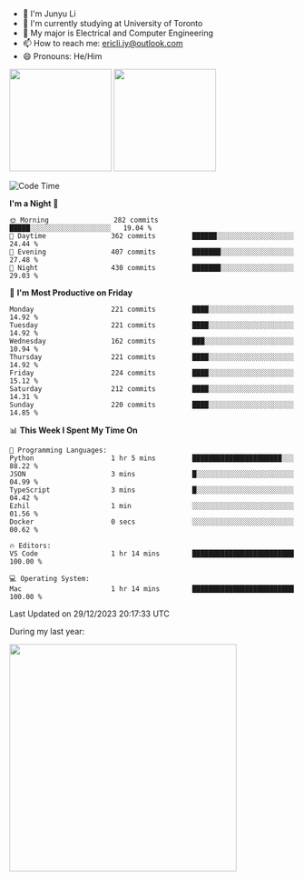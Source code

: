 ### 
- 👨 I'm Junyu Li
- 📖 I'm currently studying at University of Toronto
- 🌱 My major is Electrical and Computer Engineering
- 📫 How to reach me: ericli.jy@outlook.com
- 😄 Pronouns: He/Him

<p align="left">  
  <img height="180em" src="https://github-readme-stats-sigma-five-48.vercel.app/api?username=ericjyli&theme=tokyonight&show_icons=true&count_private=true&include_orgs=true" />
  <img height="180em" src="https://github-readme-stats-sigma-five-48.vercel.app/api/top-langs/?username=ericjyli&theme=tokyonight&count_private=true&include_orgs=true&include_orgs=true&layout=compact" />
</p>

<!--START_SECTION:waka-->
![Code Time](http://img.shields.io/badge/Code%20Time-372%20hrs%2038%20mins-blue)

**I'm a Night 🦉** 

```text
🌞 Morning                282 commits         █████░░░░░░░░░░░░░░░░░░░░   19.04 % 
🌆 Daytime                362 commits         ██████░░░░░░░░░░░░░░░░░░░   24.44 % 
🌃 Evening                407 commits         ███████░░░░░░░░░░░░░░░░░░   27.48 % 
🌙 Night                  430 commits         ███████░░░░░░░░░░░░░░░░░░   29.03 % 
```
📅 **I'm Most Productive on Friday** 

```text
Monday                   221 commits         ████░░░░░░░░░░░░░░░░░░░░░   14.92 % 
Tuesday                  221 commits         ████░░░░░░░░░░░░░░░░░░░░░   14.92 % 
Wednesday                162 commits         ███░░░░░░░░░░░░░░░░░░░░░░   10.94 % 
Thursday                 221 commits         ████░░░░░░░░░░░░░░░░░░░░░   14.92 % 
Friday                   224 commits         ████░░░░░░░░░░░░░░░░░░░░░   15.12 % 
Saturday                 212 commits         ████░░░░░░░░░░░░░░░░░░░░░   14.31 % 
Sunday                   220 commits         ████░░░░░░░░░░░░░░░░░░░░░   14.85 % 
```


📊 **This Week I Spent My Time On** 

```text
💬 Programming Languages: 
Python                   1 hr 5 mins         ██████████████████████░░░   88.22 % 
JSON                     3 mins              █░░░░░░░░░░░░░░░░░░░░░░░░   04.99 % 
TypeScript               3 mins              █░░░░░░░░░░░░░░░░░░░░░░░░   04.42 % 
Ezhil                    1 min               ░░░░░░░░░░░░░░░░░░░░░░░░░   01.56 % 
Docker                   0 secs              ░░░░░░░░░░░░░░░░░░░░░░░░░   00.62 % 

🔥 Editors: 
VS Code                  1 hr 14 mins        █████████████████████████   100.00 % 

💻 Operating System: 
Mac                      1 hr 14 mins        █████████████████████████   100.00 % 
```


 Last Updated on 29/12/2023 20:17:33 UTC
<!--END_SECTION:waka-->

<p> During my last year: </p>
<img height="400em" src="https://github-readme-stats-git-master-ericjyli.vercel.app/api/wakatime?username=ericjyli&layout=compact&theme=tokyonight" />

<!--
Here are some ideas to get you started:

- 🔭 I’m currently working on ...
- 🌱 I’m currently learning ...
- 👯 I’m looking to collaborate on ...
- 🤔 I’m looking for help with ...
- 💬 Ask me about ...
- 📫 How to reach me: ...
- 😄 Pronouns: ...
- ⚡ Fun fact: ...
-->

